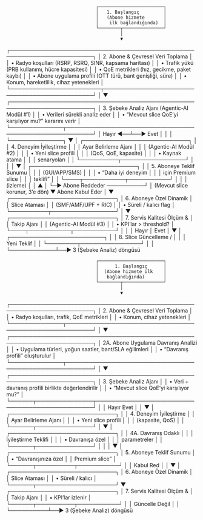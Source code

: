                                      ┌────────────────────────┐
                                     │   1. Başlangıç         │
                                     │   (Abone hizmete       │
                                     │    ilk bağlandığında)  │
                                     └────────┬───────────────┘
                                              │
                                              ▼
┌────────────────────────────────────────────────────────────────────────┐
│ 2. Abone & Çevresel Veri Toplama                                       │
│    • Radyo koşulları (RSRP, RSRQ, SINR, kapsama haritası)             │
│    • Trafik yükü (PRB kullanımı, hücre kapasitesi)                    │
│    • QoE metrikleri (hız, gecikme, paket kaybı)                       │
│    • Abone uygulama profili (OTT türü, bant genişliği, süre)          │
│    • Konum, hareketlilik, cihaz yetenekleri                           │
└────────────────────────┬───────────────────────────────────────────────┘
                         │
                         ▼
┌────────────────────────────────────────────────────────────────────────┐
│ 3. Şebeke Analiz Ajanı (Agentic-AI Modül #1)                           │
│    • Verileri sürekli analiz eder                                     │
│    • “Mevcut slice QoE’yi karşılıyor mu?” kararını verir              │
└──────────────┬─────────────────────────────────────────────────────────┘
               │
      Hayır ◄──┴──► Evet
               │                │
               │                └──────────────┐
               ▼                               │
┌────────────────────────────┐                │
│ 4. Deneyim İyileştirme     │                │
│    Ayar Belirleme Ajanı    │                │
│    (Agentic-AI Modül #2)   │                │
│    • Yeni slice profili    │                │
│      (QoS, QoE, kapasite)  │                │
│    • Kaynak atama          │                │
│      senaryoları           │                │
└──────────┬─────────────────┘                │
           │                                  │
           ▼                                  │
┌────────────────────────────┐                │
│ 5. Aboneye Teklif Sunumu   │                │
│    (GUI/APP/SMS)           │                │
│    • “Daha iyi deneyim     │                │
│      için Premium slice    │                │
│      teklifi”              │                │
└────┬───────────┬───────────┘                │
     │           │                          (izleme)
     │           │                            ▲
     │           └─► Abone Reddeder ──────────┘
     │                   (Mevcut slice korunur, 3’e dön)
     ▼
  Abone Kabul Eder
     │
     ▼
┌────────────────────────────┐
│ 6. Aboneye Özel Dinamik    │
│    Slice Ataması           │
│    (SMF/AMF/UPF + RIC)     │
│    • Süreli / kalıcı flag  │
└──────────┬─────────────────┘
           │
           ▼
┌────────────────────────────┐
│ 7. Servis Kalitesi Ölçüm & │
│    Takip Ajanı             │
│    (Agentic-AI Modül #3)   │
│    • KPI’lar > threshold?  │
└────┬───────────┬───────────┘
     │           │
     │ Hayır     │ Evet
     │           ▼
     │   ┌─────────────────────────┐
     │   │ 8. Slice Güncelleme /   │
     │   │    Yeni Teklif          │
     │   └────────┬────────────────┘
     │            │
     └────────────┴──► 3 (Şebeke Analiz) döngüsü



                                     ┌────────────────────────┐
                                     │      1. Başlangıç      │
                                     │  (Abone hizmete ilk    │
                                     │   bağlandığında)       │
                                     └────────┬───────────────┘
                                              │
                                              ▼
┌────────────────────────────────────────────────────────────────────────┐
│ 2. Abone & Çevresel Veri Toplama                                       │
│    • Radyo koşulları, trafik, QoE metrikleri                           │
│    • Konum, cihaz yetenekleri                                          │
└──────────────┬─────────────────────────────────────────────────────────┘
               │
               ▼
┌────────────────────────────────────────────────────────────────────────┐
│ 2A. Abone Uygulama Davranış Analizi                                    │
│    • Uygulama türleri, yoğun saatler, bant/SLA eğilimleri              │
│    • “Davranış profili” oluşturulur                                    │
└──────────────┬─────────────────────────────────────────────────────────┘
               │
               ▼
┌────────────────────────────────────────────────────────────────────────┐
│ 3. Şebeke Analiz Ajanı                                                 │
│    • Veri + davranış profili birlikte değerlendirilir                  │
│    • “Mevcut slice QoE’yi karşılıyor mu?”                              │
└──────┬───────────────┬─────────────────────────────────────────────────┘
       │               │
   Hayır              Evet
       │               │
       ▼               │
┌────────────────────────────┐      │
│ 4. Deneyim İyileştirme     │      │
│    Ayar Belirleme Ajanı    │      │
│    • Yeni slice profili    │      │
│      (kapasite, QoS)       │      │
└──────┬───────────────┘      │
       ▼                       │
┌────────────────────────────┐ │
│ 4A. Davranış Odaklı        │ │
│    İyileştirme Teklifi     │ │
│    • Davranışa özel        │ │
│      parametreler          │ │
└──────┬───────────────┘ │
       │                 │
       ▼                 │
┌────────────────────────────┐
│ 5. Aboneye Teklif Sunumu   │
│    • “Davranışınıza özel   │
│      Premium slice”        │
└──────┬──────────┬───────────┘
       │          │
   Kabul          Red
       │          │
       ▼          │
┌────────────────────────────┐
│ 6. Aboneye Özel Dinamik    │
│    Slice Ataması           │
│    • Süreli / kalıcı       │
└──────┬─────────────────────┘
       ▼
┌────────────────────────────┐
│ 7. Servis Kalitesi Ölçüm & │
│    Takip Ajanı             │
│    • KPI’lar izlenir       │
└──────┬──────────┬───────────┘
       │          │
   Güncelle      Değil
       │          │
       └──────────┴──► 3 (Şebeke Analiz) döngüsü
